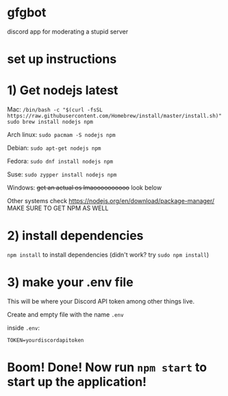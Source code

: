 # gfgbot
discord app for moderating a stupid server

# set up instructions

# 1) Get nodejs latest
Mac: 
    ```/bin/bash -c "$(curl -fsSL https://raw.githubusercontent.com/Homebrew/install/master/install.sh)"```
    ```sudo brew install nodejs npm```

Arch linux:
    ```sudo pacmam -S nodejs npm```

Debian:
    ```sudo apt-get nodejs npm```

Fedora:
   ```sudo dnf install nodejs npm```

Suse:
    ```sudo zypper install nodejs npm```

Windows:
    ~~get an actual os lmaoooooooooo~~ look below

Other systems check https://nodejs.org/en/download/package-manager/ MAKE SURE TO GET NPM AS WELL

# 2) install dependencies
```npm install``` to install dependencies
(didn't work? try ```sudo npm install```)

# 3) make your .env file
This will be where your Discord API token among other things live.

Create and empty file with the name ```.env```

inside ```.env```:

```TOKEN=yourdiscordapitoken```

# Boom! Done! Now run ```npm start``` to start up the application!